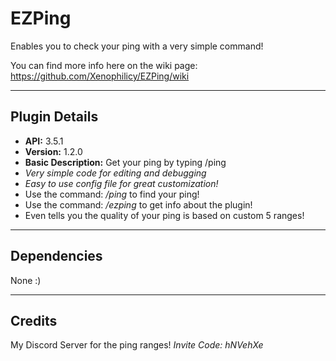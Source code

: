 # EZPing
Enables you to check your ping with a very simple command!

You can find more info here on the wiki page: https://github.com/Xenophilicy/EZPing/wiki
***
## Plugin Details
* **API:** 3.5.1
* **Version:** 1.2.0
* **Basic Description:** Get your ping by typing /ping
* _Very simple code for editing and debugging_
* _Easy to use config file for great customization!_
* Use the command: _/ping_ to find your ping!
* Use the command: _/ezping_ to get info about the plugin!
* Even tells you the quality of your ping is based on custom 5 ranges!
***
## Dependencies
None :)
***
## Credits
My Discord Server for the ping ranges! *Invite Code: hNVehXe*
